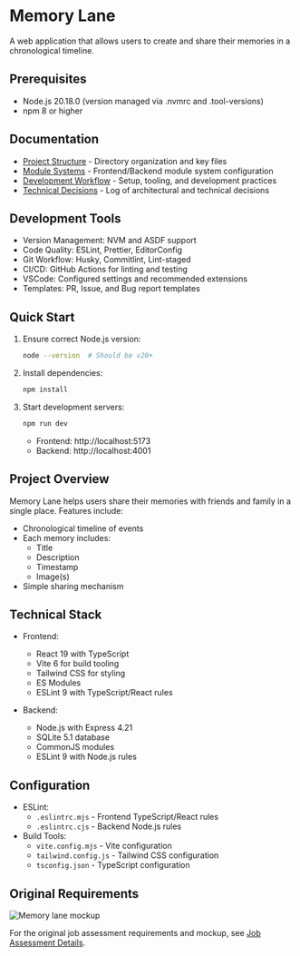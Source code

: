 # Memory Lane

A web application that allows users to create and share their memories in a chronological timeline.

## Prerequisites

- Node.js 20.18.0 (version managed via .nvmrc and .tool-versions)
- npm 8 or higher

## Documentation

- [Project Structure](docs/project-structure.md) - Directory organization and key files
- [Module Systems](docs/module-systems.md) - Frontend/Backend module system configuration
- [Development Workflow](docs/development-workflow.md) - Setup, tooling, and development practices
- [Technical Decisions](docs/technical-decisions.md) - Log of architectural and technical decisions

## Development Tools

- Version Management: NVM and ASDF support
- Code Quality: ESLint, Prettier, EditorConfig
- Git Workflow: Husky, Commitlint, Lint-staged
- CI/CD: GitHub Actions for linting and testing
- VSCode: Configured settings and recommended extensions
- Templates: PR, Issue, and Bug report templates

## Quick Start

1. Ensure correct Node.js version:

   ```bash
   node --version  # Should be v20+
   ```

2. Install dependencies:

   ```bash
   npm install
   ```

3. Start development servers:
   ```bash
   npm run dev
   ```
   - Frontend: http://localhost:5173
   - Backend: http://localhost:4001

## Project Overview

Memory Lane helps users share their memories with friends and family in a single place. Features include:

- Chronological timeline of events
- Each memory includes:
  - Title
  - Description
  - Timestamp
  - Image(s)
- Simple sharing mechanism

## Technical Stack

- Frontend:

  - React 19 with TypeScript
  - Vite 6 for build tooling
  - Tailwind CSS for styling
  - ES Modules
  - ESLint 9 with TypeScript/React rules

- Backend:
  - Node.js with Express 4.21
  - SQLite 5.1 database
  - CommonJS modules
  - ESLint 9 with Node.js rules

## Configuration

- ESLint:
  - `.eslintrc.mjs` - Frontend TypeScript/React rules
  - `.eslintrc.cjs` - Backend Node.js rules
- Build Tools:
  - `vite.config.mjs` - Vite configuration
  - `tailwind.config.js` - Tailwind CSS configuration
  - `tsconfig.json` - TypeScript configuration

## Original Requirements

![Memory lane mockup](./memory_lane.png)

For the original job assessment requirements and mockup, see [Job Assessment Details](docs/assessment.md).
